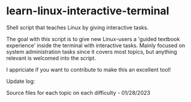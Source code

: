 # learn-linux-interactive-terminal
Shell script that teaches Linux by giving interactive tasks.

The goal with this script is to give new Linux-users a 'guided textbook experience' inside the terminal with interactive tasks.
Mainly focused on system administration tasks since it covers most topics, but anything relevant is welcomed into the script.

I appriciate if you want to contribute to make this an excellent tool!



Update log:

Source files for each topic on each difficulty - 01/28/2023
